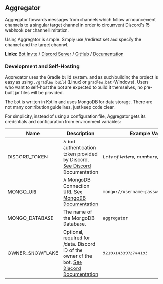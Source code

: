 ## Aggregator
Aggregator forwards messages from channels which follow announcement channels to a singular target channel in order to circumvent Discord's 15 webhook per channel limitation.

Using Aggregator is simple. Simply use /redirect set and specify the channel and the target channel.

**Links:** [Bot Invite](https://discord.com/api/oauth2/authorize?client_id=1034850407450693714&permissions=536871936&scope=bot) / [Discord Server](https://discord.gg/kYFZtajTdx) / [GitHub](https://github.com/Peter-Crawley/Aggregator) / [Documentation](https://tinyurl.com/2dumcd5k)

### Development and Self-Hosting
Aggregator uses the Gradle build system, and as such building the project is easy as using `./gradlew build` (Linux) or `gradlew.bat` (Windows). Users who want to self-host the bot are expected to build it themselves, no pre-built jar files will be provided.

The bot is written in Kotlin and uses MongoDB for data storage. There are not many contribution guidelines, just keep code clean.

For simplicity, instead of using a configuration file, Aggregator gets its credentials and configuration from environment variables:

| Name            | Description                                                                                                                                            | Example Value                            |
|-----------------|--------------------------------------------------------------------------------------------------------------------------------------------------------|------------------------------------------|
| DISCORD_TOKEN   | A bot authentication token provided by Discord. [See Discord Documentation](https://discord.com/developers/docs/getting-started#creating-an-app)       | *Lots of letters, numbers, and symbols.* |
| MONGO_URI       | A MongoDB Connection URI. [See MongoDB Documentation](https://www.mongodb.com/docs/manual/reference/connection-string)                                 | `mongo://username:password@host:27017`   |
| MONGO_DATABASE  | The name of the MongoDB Database.                                                                                                                      | `aggregator`                             |
| OWNER_SNOWFLAKE | Optional, required for /data. Discord ID of the owner of the bot. [See Discord Documentation](https://support.discord.com/hc/en-us/articles/206346498) | `521031433972744193`                     |
